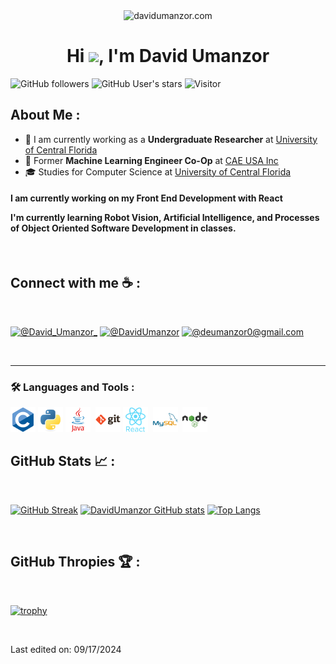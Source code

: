 <!--
**Zarthanix/Zarthanix** is a ✨ _special_ ✨ repository because its `README.md` (this file) appears on your GitHub profile.

Here are some ideas to get you started:

- 🔭 I’m currently working on ...
- 🌱 I’m currently learning ...
- 👯 I’m looking to collaborate on ...
- 🤔 I’m looking for help with ...
- 💬 Ask me about ...
- 📫 How to reach me: ...
- 😄 Pronouns: ...
- ⚡ Fun fact: ...
-->
<div align="center" width="50">
    <img alt="davidumanzor.com" src="./assets/oh hi there.png" width="300"/>
</div>
<h1 align="center">Hi <img src="https://media.giphy.com/media/hvRJCLFzcasrR4ia7z/giphy.gif" width="35">, I'm David Umanzor</h1>

![GitHub followers](https://img.shields.io/github/followers/DavidUmanzor?style=social) ![GitHub User's stars](https://img.shields.io/github/stars/DavidUmanzor?style=social) ![Visitor](https://visitor-badge.laobi.icu/badge?page_id=DavidUmanzor.repoName) <img src="https://komarev.com/ghpvc/?username=Zarthanix&style=flat-square&color=blue" alt=""/>

## About Me :

- 🏢 I am currently working as a **Undergraduate Researcher** at [University of Central Florida](https://www.ucf.edu)
- 🏢 Former **Machine Learning Engineer Co-Op** at [CAE USA Inc](https://www.cae.com/cae-usa/)
- 🎓 Studies for Computer Science at [University of Central Florida](https://www.ucf.edu)

<div id="intro">
  <h4>
I am currently working on my Front End Development with React

I'm currently learning Robot Vision, Artificial Intelligence, and Processes of Object Oriented Software Development in classes.
  </h4>
</div>

<br>

## Connect with me ☕ :

<br>

[![@David_Umanzor_](https://img.icons8.com/fluency/48/000000/instagram-new.png "@DavidUmanzor")](https://www.instagram.com/David_Umanzor_/) 
[![@DavidUmanzor](https://img.icons8.com/fluency/48/000000/linkedin.png "@DavidUmanzor")](https://www.linkedin.com/in/davidumanzor/) 
[![@deumanzor0@gmail.com](https://img.icons8.com/fluency/48/000000/apple-mail.png "@deumanzor0@gmail.com")](deumanzor0@gmail.com)

<br>

---

### :hammer_and_wrench: Languages and Tools :

<div>
  <img src="https://github.com/devicons/devicon/blob/master/icons/c/c-original.svg" title="C" alt="C" width="40" height="40"\>
  <img src="https://github.com/devicons/devicon/blob/master/icons/python/python-original.svg" title="Python" alt="Python" width="40" height="40"\>
  <img src="https://github.com/devicons/devicon/blob/master/icons/java/java-original-wordmark.svg" title="Java" alt="Java" width="40" height="40"/>&nbsp;
  <img src="https://github.com/devicons/devicon/blob/master/icons/git/git-original-wordmark.svg" title="Git" **alt="Git" width="40" height="40"/>
  <img src="https://github.com/devicons/devicon/blob/master/icons/react/react-original-wordmark.svg" title="React" alt="React" width="40" height="40"/>&nbsp;
  <img src="https://github.com/devicons/devicon/blob/master/icons/mysql/mysql-original-wordmark.svg" title="MySQL"  alt="MySQL" width="40" height="40"/>&nbsp;
  <img src="https://github.com/devicons/devicon/blob/master/icons/nodejs/nodejs-original-wordmark.svg" title="NodeJS" alt="NodeJS" width="40" height="40"/>&nbsp;
</div>

## GitHub Stats 📈 :

<br>

[![GitHub Streak](https://github-readme-streak-stats.herokuapp.com?user=DavidUmanzor&theme=algolia&date_format=M%20j%5B%2C%20Y%5D)](https://git.io/streak-stats) [![DavidUmanzor GitHub stats](https://github-readme-stats.vercel.app/api?username=DavidUmanzor&theme=algolia)](https://github.com/DavidUmanzor/github-readme-stats) [![Top Langs](https://github-readme-stats.vercel.app/api/top-langs/?username=DavidUmanzor&theme=algolia)](https://github.com/DavidUmanzor/github-readme-stats)

<br>
  
<!--
<div>
  <img src="https://github.com/devicons/devicon/blob/master/icons/java/java-original-wordmark.svg" title="Java" alt="Java" width="40" height="40"/>&nbsp;
  <img src="https://github.com/devicons/devicon/blob/master/icons/react/react-original-wordmark.svg" title="React" alt="React" width="40" height="40"/>&nbsp;
  <img src="https://github.com/devicons/devicon/blob/master/icons/spring/spring-original-wordmark.svg" title="Spring" alt="Spring" width="40" height="40"/>&nbsp;
  <img src="https://github.com/devicons/devicon/blob/master/icons/materialui/materialui-original.svg" title="Material UI" alt="Material UI" width="40" height="40"/>&nbsp;
  <img src="https://github.com/devicons/devicon/blob/master/icons/flutter/flutter-original.svg" title="Flutter" alt="Flutter" width="40" height="40"/>&nbsp;
  <img src="https://github.com/devicons/devicon/blob/master/icons/redux/redux-original.svg" title="Redux" alt="Redux " width="40" height="40"/>&nbsp;
  <img src="https://github.com/devicons/devicon/blob/master/icons/css3/css3-plain-wordmark.svg"  title="CSS3" alt="CSS" width="40" height="40"/>&nbsp;
  <img src="https://github.com/devicons/devicon/blob/master/icons/html5/html5-original.svg" title="HTML5" alt="HTML" width="40" height="40"/>&nbsp;
  <img src="https://github.com/devicons/devicon/blob/master/icons/javascript/javascript-original.svg" title="JavaScript" alt="JavaScript" width="40" height="40"/>&nbsp;
  <img src="https://github.com/devicons/devicon/blob/master/icons/firebase/firebase-plain-wordmark.svg" title="Firebase" alt="Firebase" width="40" height="40"/>&nbsp;
  <img src="https://github.com/devicons/devicon/blob/master/icons/gatsby/gatsby-original.svg" title="Gatsby"  alt="Gatsby" width="40" height="40"/>&nbsp;
  <img src="https://github.com/devicons/devicon/blob/master/icons/mysql/mysql-original-wordmark.svg" title="MySQL"  alt="MySQL" width="40" height="40"/>&nbsp;
  <img src="https://github.com/devicons/devicon/blob/master/icons/nodejs/nodejs-original-wordmark.svg" title="NodeJS" alt="NodeJS" width="40" height="40"/>&nbsp;
  <img src="https://github.com/devicons/devicon/blob/master/icons/amazonwebservices/amazonwebservices-plain-wordmark.svg" title="AWS" alt="AWS" width="40" height="40"/>&nbsp;
  <img src="https://github.com/devicons/devicon/blob/master/icons/git/git-original-wordmark.svg" title="Git" **alt="Git" width="40" height="40"/>
</div>
-->

## GitHub Thropies 🏆 :

<br>

[![trophy](https://github-profile-trophy.vercel.app/?username=DavidUmanzor)](https://github.com/DavidUmanzor/github-profile-trophy)

<br>

Last edited on: 09/17/2024
